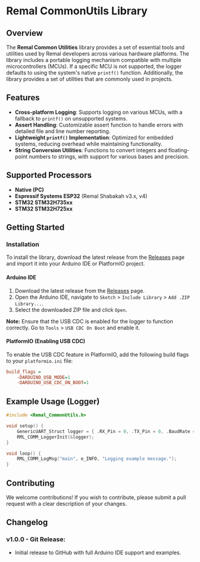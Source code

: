 # Remal CommonUtils Library

## Overview
The **Remal Common Utilities** library provides a set of essential tools and utilities used by Remal developers across various hardware platforms. The library includes a portable logging mechanism compatible with multiple microcontrollers (MCUs). If a specific MCU is not supported, the logger defaults to using the system's native `printf()` function. Additionally, the library provides a set of utilities that are commonly used in projects.

## Features
- **Cross-platform Logging**: Supports logging on various MCUs, with a fallback to `printf()` on unsupported systems.
- **Assert Handling**: Customizable assert function to handle errors with detailed file and line number reporting.
- **Lightweight `printf()` Implementation**: Optimized for embedded systems, reducing overhead while maintaining functionality.
- **String Conversion Utilities**: Functions to convert integers and floating-point numbers to strings, with support for various bases and precision.

## Supported Processors
- **Native (PC)**
- **Espressif Systems ESP32** (Remal Shabakah v3.x, v4)
- **STM32 STM32H735xx**
- **STM32 STM32H725xx**

## Getting Started

### Installation
To install the library, download the latest release from the [Releases](https://github.com/remalhq/Remal_CommonUtils/releases) page and import it into your Arduino IDE or PlatformIO project.

#### Arduino IDE
1. Download the latest release from the [Releases](https://github.com/remalhq/Remal_CommonUtils/releases) page.
2. Open the Arduino IDE, navigate to `Sketch` > `Include Library` > `Add .ZIP Library...`.
3. Select the downloaded ZIP file and click `Open`.

**Note:** Ensure that the USB CDC is enabled for the logger to function correctly. Go to `Tools` > `USB CDC On Boot` and enable it.

#### PlatformIO (Enabling USB CDC)
To enable the USB CDC feature in PlatformIO, add the following build flags to your `platformio.ini` file:
```ini
build_flags = 
    -DARDUINO_USB_MODE=1
    -DARDUINO_USB_CDC_ON_BOOT=1
```

## Example Usage (Logger)
```cpp
#include <Remal_CommonUtils.h>

void setup() {
    GenericUART_Struct logger = { .RX_Pin = 0, .TX_Pin = 0, .BaudRate = 115200 };
    RML_COMM_LoggerInit(&logger);
}

void loop() {
    RML_COMM_LogMsg("main", e_INFO, "Logging example message.");
}
```

## Contributing
We welcome contributions! If you wish to contribute, please submit a pull request with a clear description of your changes.

## Changelog
### v1.0.0 - Git Release:
- Initial release to GitHub with full Arduino IDE support and examples.